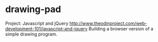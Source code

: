 # drawing-pad
Project: Javascript and jQuery
http://www.theodinproject.com/web-development-101/javascript-and-jquery
Building a browser version of a simple drawing program.
